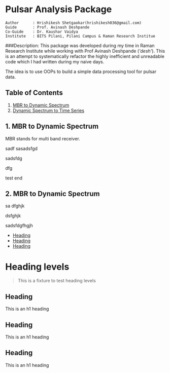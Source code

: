 # Pulsar Analysis Package
```
Author      : Hrishikesh Shetgaokar(hrishikesh036@gmail.com)
Guide       : Prof. Avinash Deshpande
Co-Guide    : Dr. Kaushar Vaidya
Institute   : BITS Pilani, Pilani Campus & Raman Research Institue  
```

###Description:
This package was developed during my time in Raman Research Institute while working
with Prof Avinash Deshpande (*'desh'*). This is an attempt to systematically refactor
the highly inefficient and unreadable code which I had written during my naive days.

The idea is to use OOPs to build a simple data processing tool for pulsar data.

## Table of Contents
1. [MBR to Dynamic Spectrum](#heading-1)
2. [Dynamic Spectrum to Time Series](#heading-2)


## 1. MBR to Dynamic Spectrum
MBR stands for multi band receiver.


sadf
sasadsfgd

sadsfdg

dfg




test end


## 2. MBR to Dynamic Spectrum 


sa
dfghjk



dsfghjk


sadsfdgfhgjh


- [Heading](#heading)
- [Heading](#heading-1)
- [Heading](#heading-2)


# Heading levels

> This is a fixture to test heading levels

<!-- toc -->

## Heading

This is an h1 heading

## Heading

This is an h1 heading

## Heading

This is an h1 heading
